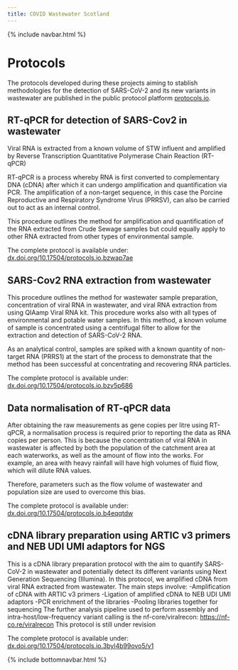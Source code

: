 ```yaml
---
title: COVID Wastewater Scotland
---
```

{% include navbar.html %} 
# Protocols
The protocols developed during these projects aiming to stablish methodologies for the detection 
of SARS-CoV-2 and its new variants in wastewater are published in the public protocol platform [protocols.io](https://www.protocols.io).

## RT-qPCR for detection of SARS-Cov2 in wastewater

Viral RNA is extracted from a known volume of STW influent and amplified by Reverse Transcription Quantitative Polymerase Chain Reaction (RT-qPCR)

RT-qPCR is a process whereby RNA is first converted to complementary DNA (cDNA) after which it can undergo amplification and quantification via PCR. The amplification of a non-target sequence, in this case the Porcine Reproductive and Respiratory Syndrome Virus (PRRSV), can also be carried out to act as an internal control.

This procedure outlines the method for amplification and quantification of the RNA extracted from Crude Sewage samples but could equally apply to other RNA extracted from other types of environmental sample.

The complete protocol is available under:
[dx.doi.org/10.17504/protocols.io.bzwap7ae](https://dx.doi.org/10.17504/protocols.io.bzwap7ae)

## SARS-Cov2 RNA extraction from wastewater

This procedure outlines the method for wastewater sample preparation, concentration of viral RNA in wastewater, and viral RNA extraction from using QIAamp Viral RNA kit. This procedure works also with all types of environmental and potable water samples.
In this method, a known volume of sample is concentrated using a centrifugal filter to allow for the extraction and detection of SARS-CoV-2 RNA.

As an analytical control, samples are spiked with a known quantity of non-target RNA (PRRS1) at the start of the process to demonstrate that the method has been successful at concentrating and recovering RNA particles.

The complete protocol is available under:
[dx.doi.org/10.17504/protocols.io.bzv5p686](https://dx.doi.org/10.17504/protocols.io.bzv5p686)

## Data normalisation of RT-qPCR data

After obtaining the raw measurements as gene copies per litre using RT-qPCR, a normalisation process is required 
prior to reporting the data as RNA copies per person. 
This is because the concentration of viral RNA in wastewater is affected by both the population of the catchment 
area at each waterworks, as well as the amount of flow into the works. For example, an area with heavy rainfall 
will have high volumes of fluid flow, which will dilute RNA values. 

Therefore, parameters such as the flow volume of wastewater and population size are used to overcome this bias. 

The complete protocol is available under:
[dx.doi.org/10.17504/protocols.io.b4eqqtdw](https://dx.doi.org/10.17504/protocols.io.b4eqqtdw)

## cDNA library preparation using ARTIC v3 primers and NEB UDI UMI adaptors for NGS

This is a cDNA library preparation protocol with the aim to quantify SARS-CoV-2 in wastewater and potentially detect its different variants using Next Generation Sequencing (Illumina). In this protocol, we amplified cDNA from viral RNA extracted from wastewater. The main steps involve:
-Amplification of cDNA with ARTIC v3 primers
-Ligation of amplified cDNA to NEB UDI UMI adaptors
-PCR enrichment of the libraries
-Pooling libraries together for sequencing
The further analysis pipeline used to perform assembly and intra-host/low-frequency variant calling is the nf-core/viralrecon:  https://nf-co.re/viralrecon
This protocol is still under revision

The complete protocol is available under:
[dx.doi.org/10.17504/protocols.io.3byl4b99ovo5/v1](https://dx.doi.org/10.17504/protocols.io.3byl4b99ovo5/v1)


{% include bottomnavbar.html %}
